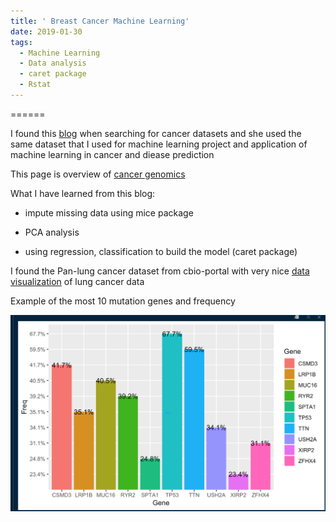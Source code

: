 ```yaml
---
title: ' Breast Cancer Machine Learning'
date: 2019-01-30
tags:
  - Machine Learning
  - Data analysis
  - caret package 
  - Rstat
---
```



======


I found this [blog](https://shiring.github.io/machine_learning/2017/03/31/webinar_code) when searching for cancer datasets and she used the same dataset that I used for machine learning project and application of machine learning in cancer and diease prediction

 This page is overview of [cancer genomics](https://www.cancer.gov/about-nci/organization/ccg/cancer-genomics-overview)

What I have learned from this blog:

- impute missing data using mice package 

-  PCA analysis 

- using regression, classification to build the model (caret package)


I found the Pan-lung cancer dataset from cbio-portal with very nice [data visualization](https://www.cbioportal.org/study?id=nsclc_tcga_broad_2016&tab=summary) of lung cancer data




Example of the most 10 mutation genes and frequency 

![lung-cancer](/figures/cancer_gene.png)

